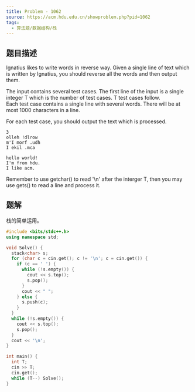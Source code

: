 ```yaml
---
title: Problem - 1062
source: https://acm.hdu.edu.cn/showproblem.php?pid=1062
tags:
  - 算法题/数据结构/栈 
---
```


## 题目描述
Ignatius likes to write words in reverse way. Given a single line of text which is written by Ignatius, you should reverse all the words and then output them.  

The input contains several test cases. The first line of the input is a single integer T which is the number of test cases. T test cases follow.  
Each test case contains a single line with several words. There will be at most 1000 characters in a line.  

For each test case, you should output the text which is processed.  

```
3
olleh !dlrow
m'I morf .udh
I ekil .mca
```

```
hello world!
I'm from hdu.
I like acm.
```

Remember to use getchar() to read '\\n' after the interger T, then you may use gets() to read a line and process it.

## 题解
栈的简单运用。

```cpp
#include <bits/stdc++.h>
using namespace std;

void Solve() {
  stack<char> s;
  for (char c = cin.get(); c != '\n'; c = cin.get()) {
    if (c == ' ') {
      while (!s.empty()) {
        cout << s.top();
        s.pop();
      }
      cout << " ";
    } else {
      s.push(c);
    }
  }
  while (!s.empty()) {
    cout << s.top();
    s.pop();
  }
  cout << '\n';
}

int main() {
  int T;
  cin >> T;
  cin.get();
  while (T--) Solve();
}
```
